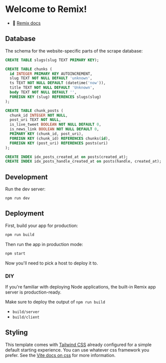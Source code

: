 # Welcome to Remix!

- 📖 [Remix docs](https://remix.run/docs)

## Database

The schema for the website-specific parts of the scrape database:

```sql
CREATE TABLE slugs(slug TEXT PRIMARY KEY);

CREATE TABLE chunks (
  id INTEGER PRIMARY KEY AUTOINCREMENT,
  slug TEXT NOT NULL DEFAULT 'unknown',
  ts TEXT NOT NULL DEFAULT (datetime('now')),
  title TEXT NOT NULL DEFAULT 'Unknown',
  body TEXT NOT NULL DEFAULT '',
  FOREIGN KEY (slug) REFERENCES slugs(slug)
);

CREATE TABLE chunk_posts (
  chunk_id INTEGER NOT NULL,
  post_uri TEXT NOT NULL,
  is_live_tweet BOOLEAN NOT NULL DEFAULT 0,
  is_news_link BOOLEAN NOT NULL DEFAULT 0,
  PRIMARY KEY (chunk_id, post_uri),
  FOREIGN KEY (chunk_id) REFERENCES chunks(id),
  FOREIGN KEY (post_uri) REFERENCES posts(uri)
);

CREATE INDEX idx_posts_created_at on posts(created_at);
CREATE INDEX idx_posts_handle_created_at on posts(handle, created_at);
```

## Development

Run the dev server:

```shellscript
npm run dev
```

## Deployment

First, build your app for production:

```sh
npm run build
```

Then run the app in production mode:

```sh
npm start
```

Now you'll need to pick a host to deploy it to.

### DIY

If you're familiar with deploying Node applications, the built-in Remix app server is production-ready.

Make sure to deploy the output of `npm run build`

- `build/server`
- `build/client`

## Styling

This template comes with [Tailwind CSS](https://tailwindcss.com/) already configured for a simple default starting experience. You can use whatever css framework you prefer. See the [Vite docs on css](https://vitejs.dev/guide/features.html#css) for more information.
